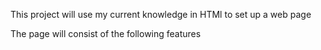 This project will use my current knowledge in HTMl to set up a web page

The page will consist of the following features

